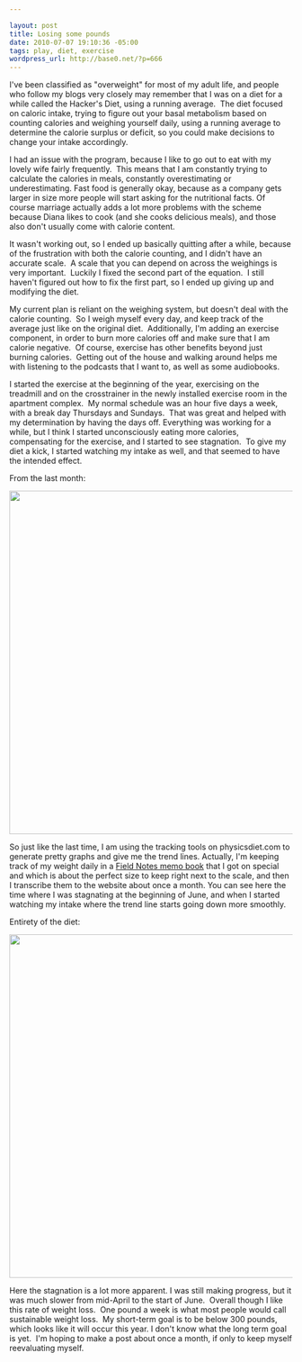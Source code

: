 ```yaml
--- 

layout: post
title: Losing some pounds
date: 2010-07-07 19:10:36 -05:00
tags: play, diet, exercise
wordpress_url: http://base0.net/?p=666
---
```

I've been classified as "overweight" for most of my adult life, and people who follow my blogs very closely may remember that I was on a diet for a while called the Hacker's Diet, using a running average.  The diet focused on caloric intake, trying to figure out your basal metabolism based on counting calories and weighing yourself daily, using a running average to determine the calorie surplus or deficit, so you could make decisions to change your intake accordingly.

I had an issue with the program, because I like to go out to eat with my lovely wife fairly frequently.  This means that I am constantly trying to calculate the calories in meals, constantly overestimating or underestimating. Fast food is generally okay, because as a company gets larger in size more people will start asking for the nutritional facts. Of course marriage actually adds a lot more problems with the scheme because Diana likes to cook (and she cooks delicious meals), and those also don't usually come with calorie content.

It wasn't working out, so I ended up basically quitting after a while, because of the frustration with both the calorie counting, and I didn't have an accurate scale.  A scale that you can depend on across the weighings is very important.  Luckily I fixed the second part of the equation.  I still haven't figured out how to fix the first part, so I ended up giving up and modifying the diet.

My current plan is reliant on the weighing system, but doesn't deal with the calorie counting.  So I weigh myself every day, and keep track of the average just like on the original diet.  Additionally, I'm adding an exercise component, in order to burn more calories off and make sure that I am calorie negative.  Of course, exercise has other benefits beyond just burning calories.  Getting out of the house and walking around helps me with listening to the podcasts that I want to, as well as some audiobooks.

I started the exercise at the beginning of the year, exercising on the treadmill and on the crosstrainer in the newly installed exercise room in the apartment complex.  My normal schedule was an hour five days a week, with a break day Thursdays and Sundays.  That was great and helped with my determination by having the days off. Everything was working for a while, but I think I started unconsciously eating more calories, compensating for the exercise, and I started to see stagnation.  To give my diet a kick, I started watching my intake as well, and that seemed to have the intended effect.

From the last month:

<a href="http://base0.net/wp-content/uploads/2010/07/30days.jul_.png"><img class="alignnone size-full wp-image-667" title="Diet progress for June" src="http://base0.net/wp-content/uploads/2010/07/30days.jul_.png" alt="" width="610" /></a>

So just like the last time, I am using the tracking tools on physicsdiet.com to generate pretty graphs and give me the trend lines. Actually, I'm keeping track of my weight daily in a <a href="http://fieldnotesbrand.com/">Field Notes memo book</a> that I got on special and which is about the perfect size to keep right next to the scale, and then I transcribe them to the website about once a month. You can see here the time where I was stagnating at the beginning of June, and when I started watching my intake where the trend line starts going down more smoothly.

Entirety of the diet:

<a href="http://base0.net/wp-content/uploads/2010/07/year.jul_.png"><img class="alignnone size-full wp-image-668" title="Diet progress - Jan to July" src="http://base0.net/wp-content/uploads/2010/07/year.jul_.png" alt="" width="610" /></a>

Here the stagnation is a lot more apparent. I was still making progress, but it was much slower from mid-April to the start of June.  Overall though I like this rate of weight loss.  One pound a week is what most people would call sustainable weight loss.  My short-term goal is to be below 300 pounds, which looks like it will occur this year. I don't know what the long term goal is yet.  I'm hoping to make a post about once a month, if only to keep myself reevaluating myself.
